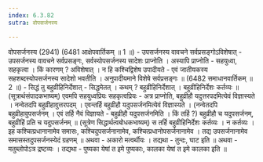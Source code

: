 ```yaml
---
index: 6.3.82
sutra: वोपसर्जनस्य

---
```

वोपसर्जनस्य (2941) (6481 आक्षेपवार्तिकम् ॥ 1 ॥) - उपसर्जनस्य वावचने सर्वप्रसङ्गोऽविशेषात् - उपसर्जनस्य वावचने सर्वप्रसङ्गः, सर्वस्योपसर्जनस्य सादेशः प्राप्नोति । अस्यापि प्राप्नोति  -  सहयुध्वा, सहकृत्वा । किं कारणम् ? अविशेषात् । न हि कश्चिद्विशेष उपादीयते  -  एवं जातीयकस्य सहशब्दस्योपसर्जनस्य सादेशो भवतीति । अनुपादीयमाने विशेषे सर्वप्रसङ्गः ॥ (6482 समाधानवार्तिकम् ॥ 2 ॥) - सिद्धं तु बहुव्रीहिनिर्देशात् - सिद्धमेतत् । कथम् ? बहुव्रीहिनिर्देशात् । बहुव्रीहिनिर्देशः कर्तव्यः ॥ (सूत्रार्थसंपादकभाष्यम्) एवमपि सहयुध्वप्रियः सहकृत्वप्रियः  -  अत्र प्राप्नोति, बहुव्रीहौ यदुत्तरपदमित्येवं विज्ञास्यते । नन्वेतदपि बहुव्रीहावुत्तरपदम् । एवन्तर्हि बहुव्रीहौ यदुपसर्जनमित्येवं विज्ञास्यते । (नन्वेतदपि बहुव्रीहावुपसर्जनम् । एवं तर्हि नैवं विज्ञायते  -  बहुव्रीहौ यदुपसर्जनमिति । किं तर्हि ?) बहुव्रीहौ च यदुपसर्जनम्, बहुव्रीहिं प्रति च यदुपसर्जनम् ॥ (सूत्रेण सिद्धार्थत्वबोधकभाष्यम्) स तर्हि बहुव्रीहिनिर्देशः कर्तव्यः । न कर्तव्यः । इह कश्चित्प्रधानानामेव समासः, कश्चिदुपसर्जनानामेव, कश्चित्प्रधानोपसर्जनानामेव । तद्य उपसर्जनानामेव समासस्तदुपसर्जनस्येदं ग्रहणम् ॥ अथवा  -  अकारो मत्वर्थीयः । तद्यथा  -  तुन्दः, घाट इति ॥ अथवा  -  मतुब्लोपोऽत्र द्रष्टव्यः । तद्यथा  -  पुष्यका येषां त इमे पुष्यकाः, कालका येषां त इमे कालका इति ॥